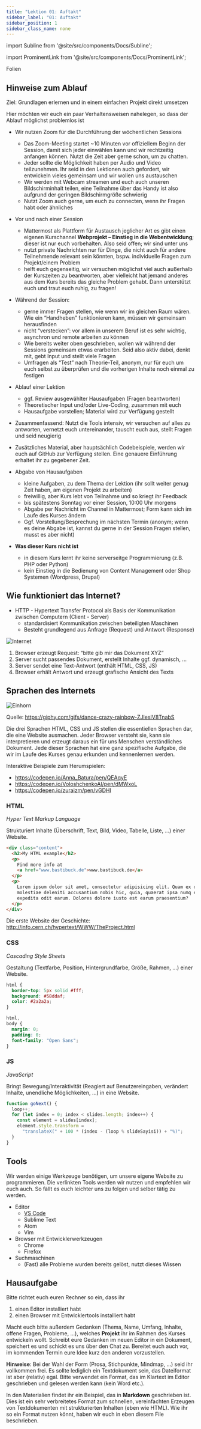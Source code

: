 ```yaml
---
title: "Lektion 01: Auftakt"
sidebar_label: "01: Auftakt"
sidebar_position: 1
sidebar_class_name: none
---
```


import Subline from '@site/src/components/Docs/Subline';

<Subline text="Wer bin ich und was mache ich eigentlich hier?" />

import ProminentLink from '@site/src/components/Docs/ProminentLink';

<ProminentLink link="https://docs.google.com/presentation/d/1T1VxoPsMRBB2l_o2H6wj5UjW_iJ-cHuaJOs3A_DF2IM">Folien</ProminentLink>

## Hinweise zum Ablauf

Ziel: Grundlagen erlernen und in einem einfachen Projekt direkt umsetzen

Hier möchten wir euch ein paar Verhaltensweisen nahelegen, so dass der Ablauf möglichst problemlos ist

- Wir nutzen Zoom für die Durchführung der wöchentlichen Sessions

  - Das Zoom-Meeting startet ~10 Minuten vor offiziellem Beginn der Session, damit sich jeder einwählen kann und wir rechtzeitig anfangen können. Nutzt die Zeit aber gerne schon, um zu chatten.
  - Jeder sollte die Möglichkeit haben per Audio und Video teilzunehmen. Ihr seid in den Lektionen auch gefordert, wir entwickeln vieles gemeinsam und wir wollen uns austauschen
  - Wir werden mit Webcam streamen und euch auch unseren Bildschirminhalt teilen, eine Teilnahme über das Handy ist also aufgrund der geringen Bildschirmgröße schwierig
  - Nutzt Zoom auch gerne, um euch zu connecten, wenn ihr Fragen habt oder ähnliches

- Vor und nach einer Session

  - Mattermost als Plattform für Austausch jeglicher Art es gibt einen eigenen Kurschannel **Webprojekt – Einstieg in die Webentwicklung**; dieser ist nur euch vorbehalten. Also seid offen; wir sind unter uns
  - nutzt private Nachrichten nur für Dinge, die nicht auch für andere Teilnehmende relevant sein könnten, bspw. individuelle Fragen zum Projekt/einem Problem
  - helft euch gegenseitig, wir versuchen möglichst viel auch außerhalb der Kurszeiten zu beantworten, aber vielleicht hat jemand anderes aus dem Kurs bereits das gleiche Problem gehabt. Dann unterstützt euch und traut euch ruhig, zu fragen!

- Während der Session:

  - gerne immer Fragen stellen, wie wenn wir im gleichen Raum wären. Wie ein “Handheben” funktionieren kann, müssen wir gemeinsam herausfinden
  - nicht “verstecken”: vor allem in unserem Beruf ist es sehr wichtig, asynchron und remote arbeiten zu können
  - Wie bereits weiter oben geschrieben, wollen wir während der Sessions gemeinsam etwas erarbeiten. Seid also aktiv dabei, denkt mit, gebt Input und stellt viele Fragen
  - Umfragen als “Test” nach Theorie-Teil, anonym, nur für euch um euch selbst zu überprüfen und die vorherigen Inhalte noch einmal zu festigen

- Ablauf einer Lektion

  - ggf. Review ausgewählter Hausaufgaben (Fragen beantworten)
  - Theoretischer Input und/oder Live-Coding, zusammen mit euch
  - Hausaufgabe vorstellen; Material wird zur Verfügung gestellt

- Zusammenfassend: Nutzt die Tools intensiv, wir versuchen auf alles zu antworten, vernetzt euch untereinander, tauscht euch aus, stellt Fragen und seid neugierig

- Zusätzliches Material, aber hauptsächlich Codebeispiele, werden wir euch auf GitHub zur Verfügung stellen. Eine genauere Einführung erhaltet ihr zu gegebener Zeit.

- Abgabe von Hausaufgaben

  - kleine Aufgaben, zu dem Thema der Lektion (ihr sollt weiter genug Zeit haben, am eigenen Projekt zu arbeiten)
  - freiwillig, aber Kurs lebt von Teilnahme und so kriegt ihr Feedback
  - bis spätestens Sonntag vor einer Session, 10:00 Uhr morgens
  - Abgabe per Nachricht im Channel in Mattermost; Form kann sich im Laufe des Kurses ändern
  - Ggf. Vorstellung/Besprechung im nächsten Termin (anonym; wenn es deine Abgabe ist, kannst du gerne in der Session Fragen stellen, musst es aber nicht)

- **Was dieser Kurs nicht ist**

  - in diesem Kurs lernt ihr keine serverseitge Programmierung (z.B. PHP oder Python)
  - kein Einstieg in die Bedienung von Content Management oder Shop Systemen (Wordpress, Drupal)

## Wie funktioniert das Internet?

- HTTP - Hypertext Transfer Protocol als Basis der Kommunikation zwischen Computern (Client - Server)
  - standardisiert Kommunikation zwischen beteiligten Maschinen
  - Besteht grundlegend aus Anfrage (Request) und Antwort (Response)

![Internet](/img/lessons/01/internet.jpg)

1. Browser erzeugt Request: “bitte gib mir das Dokument XYZ”
1. Server sucht passendes Dokument, erstellt Inhalte ggf. dynamisch, ...
1. Server sendet eine Text-Antwort (enthält HTML, CSS, JS)
1. Browser erhält Antwort und erzeugt grafische Ansicht des Texts

## Sprachen des Internets

![Einhorn](/img/lessons/01/unicorn.png)

Quelle: https://giphy.com/gifs/dance-crazy-rainbow-ZJlesIV8TnabS

Die drei Sprachen HTML, CSS und JS stellen die essentiellen Sprachen dar, die eine Website ausmachen. Jeder Browser versteht sie, kann sie interpretieren und erzeugt daraus ein für uns Menschen verständliches Dokument.
Jede dieser Sprachen hat eine ganz spezifische Aufgabe, die wir im Laufe des Kurses genau erkunden und kennenlernen werden.

Interaktive Beispiele zum Herumspielen:

- https://codepen.io/Anna_Batura/pen/QEAqyE
- https://codepen.io/VoloshchenkoAl/pen/dMWxoL
- https://codepen.io/zuraizm/pen/vGDHl

### HTML

_Hyper Text Markup Language_

Strukturiert Inhalte (Überschrift, Text, Bild, Video, Tabelle, Liste, …) einer Website.

```html
<div class="content">
  <h2>My HTML example</h2>
  <p>
    Find more info at
    <a href="www.bastibuck.de">www.bastibuck.de</a>
  </p>
  <p>
    Lorem ipsum dolor sit amet, consectetur adipisicing elit. Quam ex optio
    molestiae deleniti accusantium nobis hic, quia, quaerat ipsa numq eius
    expedita odit earum. Dolores dolore iusto est earum praesentium?
  </p>
</div>
```

Die erste Website der Geschichte: http://info.cern.ch/hypertext/WWW/TheProject.html

### CSS

_Cascading Style Sheets_

Gestaltung (Textfarbe, Position, Hintergrundfarbe, Größe, Rahmen, …) einer Website.

```css
html {
  border-top: 5px solid #fff;
  background: #58ddaf;
  color: #2a2a2a;
}

html,
body {
  margin: 0;
  padding: 0;
  font-family: "Open Sans";
}
```

### JS

_JavaScript_

Bringt Bewegung/Interaktivität (Reagiert auf Benutzereingaben, verändert Inhalte, unendliche Möglichkeiten, ...) in eine Website.

```js
function goNext() {
  loop++;
  for (let index = 0; index < slides.length; index++) {
    const element = slides[index];
    element.style.transform =
      "translateX(" + 100 * (index - (loop % slideSayisi)) + "%)";
  }
}
```

## Tools

Wir werden einige Werkzeuge benötigen, um unsere eigene Website zu programmieren. Die verlinkten Tools werden wir nutzen und empfehlen wir euch auch. So fällt es euch leichter uns zu folgen und selber tätig zu werden.

- Editor
  - [VS Code](https://code.visualstudio.com/)
  - Sublime Text
  - Atom
  - Vim
- Browser mit Entwicklerwerkzeugen
  - Chrome
  - Firefox
- Suchmaschinen
  - (Fast) alle Probleme wurden bereits gelöst, nutzt dieses Wissen

## Hausaufgabe

Bitte richtet euch euren Rechner so ein, dass ihr

1. einen Editor installiert habt
1. einen Browser mit Entwicklertools installiert habt

Macht euch bitte außerdem Gedanken (Thema, Name, Umfang, Inhalte, offene Fragen, Probleme, …), welches **Projekt** ihr im Rahmen des Kurses entwickeln wollt.
Schreibt eure Gedanken im neuen Editor in ein Dokument, speichert es und schickt es uns über den Chat zu. Bereitet euch auch vor, im kommenden Termin eure Idee kurz den anderen vorzustellen.

**Hinweise**:
Bei der Wahl der Form (Prosa, Stichpunkte, Mindmap, …) seid ihr vollkommen frei. Es sollte lediglich ein Textdokument sein, das Dateiformat ist aber (relativ) egal. Bitte verwendet ein Format, das im Klartext im Editor geschrieben und gelesen werden kann (kein Word etc.).

In den Materialien findet ihr ein Beispiel, das in **Markdown** geschrieben ist. Dies ist ein sehr verbreitetes Format zum schnellen, vereinfachten Erzeugen von Textdokumenten mit strukturierten Inhalten (eben wie HTML). Wie ihr so ein Format nutzen könnt, haben wir euch in eben diesem File beschrieben.
